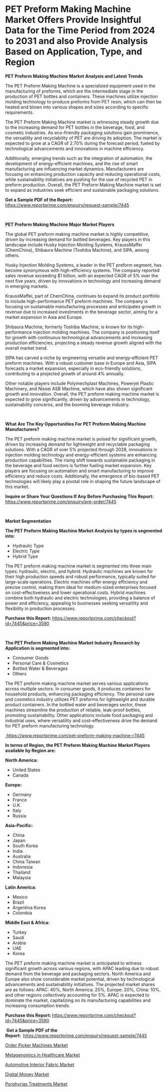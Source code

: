 <p><h1>PET Preform Making Machine Market Offers Provide Insightful Data for the Time Period from 2024 to 2031 and also Provide Analysis Based on Application, Type, and Region</h1></p><p><strong>PET Preform Making Machine Market Analysis and Latest Trends</strong></p>
<p><p>The PET Preform Making Machine is a specialized equipment used in the manufacturing of preforms, which are the intermediate stage in the production of PET bottles and containers. These machines utilize injection molding technology to produce preforms from PET resin, which can then be heated and blown into various shapes and sizes according to specific requirements.</p><p>The PET Preform Making Machine market is witnessing steady growth due to the increasing demand for PET bottles in the beverage, food, and cosmetic industries. As eco-friendly packaging solutions gain prominence, the versatility and recyclability of PET are driving its adoption. The market is expected to grow at a CAGR of 2.70% during the forecast period, fueled by technological advancements and innovations in machine efficiency.</p><p>Additionally, emerging trends such as the integration of automation, the development of energy-efficient machines, and the rise of smart manufacturing are influencing market dynamics. Manufacturers are focusing on enhancing production capacity and reducing operational costs, while sustainability initiatives are pushing for the use of recycled PET in preform production. Overall, the PET Preform Making Machine market is set to expand as industries seek efficient and sustainable packaging solutions.</p></p>
<p><strong>Get a Sample PDF of the Report:&nbsp;</strong> <a href="https://www.reportprime.com/enquiry/request-sample/7445?utm_campaign=1167&utm_medium=2&utm_source=Github&utm_content=ia&utm_term=25112024&utm_id=pet-preform-making-machine">https://www.reportprime.com/enquiry/request-sample/7445</a></p>
<p>&nbsp;</p>
<p><strong>PET Preform Making Machine Major Market Players</strong></p>
<p><p>The global PET preform making machine market is highly competitive, driven by increasing demand for bottled beverages. Key players in this landscape include Husky Injection Molding Systems, KraussMaffei (ChemChina), Shibaura Machine (Toshiba Machine), and SIPA, among others.</p><p>Husky Injection Molding Systems, a leader in the PET preform segment, has become synonymous with high-efficiency systems. The company reported sales revenue exceeding $1 billion, with an expected CAGR of 5% over the next five years, driven by innovations in technology and increasing demand in emerging markets.</p><p>KraussMaffei, part of ChemChina, continues to expand its product portfolio to include high-performance PET preform machines. The company is focusing on sustainable manufacturing processes and anticipates growth in revenue due to increased investments in the beverage sector, aiming for a market expansion in Asia and Europe.</p><p>Shibaura Machine, formerly Toshiba Machine, is known for its high-performance injection molding machines. The company is positioning itself for growth with continuous technological advancements and increasing production efficiencies, projecting a steady revenue growth aligned with the overall market trend.</p><p>SIPA has carved a niche by engineering versatile and energy-efficient PET preform machines. With a robust customer base in Europe and Asia, SIPA forecasts a market expansion, especially in eco-friendly solutions, contributing to a projected growth of around 4% annually.</p><p>Other notable players include Polymechplast Machines, Powerjet Plastic Machinery, and Nissei ASB Machine, which have also shown significant growth and innovation. Overall, the PET preform making machine market is expected to grow significantly, driven by advancements in technology, sustainability concerns, and the booming beverage industry.</p></p>
<p>&nbsp;</p>
<p><strong>What Are The Key Opportunities For PET Preform Making Machine Manufacturers?</strong></p>
<p><p>The PET preform making machine market is poised for significant growth, driven by increasing demand for lightweight and recyclable packaging solutions. With a CAGR of over 5% projected through 2028, innovations in injection molding technology and energy-efficient systems are enhancing production capabilities. The rising shift towards sustainable packaging in the beverage and food sectors is further fueling market expansion. Key players are focusing on automation and smart manufacturing to improve efficiency and reduce costs. Additionally, the emergence of bio-based PET technologies will likely play a pivotal role in shaping the future landscape of this market.</p></p>
<p><strong>Inquire or Share Your Questions If Any Before Purchasing This Report:</strong> <a href="https://www.reportprime.com/enquiry/pre-order/7445?utm_campaign=1167&utm_medium=2&utm_source=Github&utm_content=ia&utm_term=25112024&utm_id=pet-preform-making-machine">https://www.reportprime.com/enquiry/pre-order/7445</a></p>
<p>&nbsp;</p>
<p><strong>Market Segmentation</strong></p>
<p><strong>The PET Preform Making Machine Market Analysis by types is segmented into:</strong></p>
<p><ul><li>Hydraulic Type</li><li>Electric Type</li><li>Hybrid Type</li></ul></p>
<p><p>The PET preform making machine market is segmented into three main types: hydraulic, electric, and hybrid. Hydraulic machines are known for their high production speeds and robust performance, typically suited for large-scale operations. Electric machines offer energy efficiency and precise control, making them ideal for medium-sized enterprises focused on cost-effectiveness and lower operational costs. Hybrid machines combine both hydraulic and electric technologies, providing a balance of power and efficiency, appealing to businesses seeking versatility and flexibility in production processes.</p></p>
<p><strong>Purchase this Report:&nbsp;</strong><a href="https://www.reportprime.com/checkout?id=7445&price=3590&utm_campaign=1167&utm_medium=2&utm_source=Github&utm_content=ia&utm_term=25112024&utm_id=pet-preform-making-machine">https://www.reportprime.com/checkout?id=7445&price=3590</a></p>
<p>&nbsp;</p>
<p><strong>The PET Preform Making Machine Market Industry Research by Application is segmented into:</strong></p>
<p><ul><li>Consumer Goods</li><li>Personal Care & Cosmetics</li><li>Bottled Water & Beverages</li><li>Others</li></ul></p>
<p><p>The PET preform making machine market serves various applications across multiple sectors. In consumer goods, it produces containers for household products, enhancing packaging efficiency. The personal care and cosmetics industry utilizes PET preforms for lightweight and durable product containers. In the bottled water and beverages sector, these machines streamline the production of reliable, leak-proof bottles, promoting sustainability. Other applications include food packaging and industrial uses, where versatility and cost-effectiveness drive the demand for PET preform manufacturing technology.</p></p>
<p><a href="https://www.reportprime.com/pet-preform-making-machine-r7445?utm_campaign=1167&utm_medium=2&utm_source=Github&utm_content=ia&utm_term=25112024&utm_id=pet-preform-making-machine">&nbsp;https://www.reportprime.com/pet-preform-making-machine-r7445</a></p>
<p><strong>In terms of Region, the PET Preform Making Machine Market Players available by Region are:</strong></p>
<p>
    <p> <strong> North America: </strong>
        <ul>
            <li>United States</li>
            <li>Canada</li>
        </ul>
        </p> 
    <p> <strong> Europe: </strong>
        <ul>
            <li>Germany</li>
            <li>France</li>
            <li>U.K.</li>
            <li>Italy</li>
            <li>Russia</li>
        </ul>
        </p> 
    <p> <strong> Asia-Pacific: </strong>
        <ul>
            <li>China</li>
            <li>Japan</li>
            <li>South Korea</li>
            <li>India</li>
            <li>Australia</li>
            <li>China Taiwan</li>
            <li>Indonesia</li>
            <li>Thailand</li>
            <li>Malaysia</li>
        </ul>
        </p> 
    <p> <strong> Latin America: </strong>
        <ul>
            <li>Mexico</li>
            <li>Brazil</li>
            <li>Argentina Korea</li>
            <li>Colombia</li>
        </ul>
        </p> 
    <p> <strong> Middle East & Africa: </strong>
        <ul>
            <li>Turkey</li>
            <li>Saudi</li>
            <li>Arabia</li>
            <li>UAE</li>
            <li>Korea</li>
        </ul>
    </p>
    </p>
<p><p>The PET preform making machine market is anticipated to witness significant growth across various regions, with APAC leading due to robust demand from the beverage and packaging sectors. North America and Europe also show considerable market potential, driven by technological advancements and sustainability initiatives. The projected market shares are as follows: APAC: 40%, North America: 25%, Europe: 20%, China: 10%, and other regions collectively accounting for 5%. APAC is expected to dominate the market, capitalizing on its manufacturing capabilities and increasing consumption trends.</p></p>
<p><strong>Purchase this Report: </strong><a href="https://www.reportprime.com/checkout?id=7445&price=3590&utm_campaign=1167&utm_medium=2&utm_source=Github&utm_content=ia&utm_term=25112024&utm_id=pet-preform-making-machine">https://www.reportprime.com/checkout?id=7445&price=3590</a></p>
<p>&nbsp;<strong>Get a Sample PDF of the Report:&nbsp;&nbsp;</strong><a href="https://www.reportprime.com/enquiry/request-sample/7445?utm_campaign=1167&utm_medium=2&utm_source=Github&utm_content=ia&utm_term=25112024&utm_id=pet-preform-making-machine">https://www.reportprime.com/enquiry/request-sample/7445</a></p>
<p><strong></strong></p>
<p><p><a href="https://github.com/mabutironaldo/Market-Research-Report-List-6/blob/main/order-picker-machines-market.md?utm_campaign=1167&utm_medium=2&utm_source=Github&utm_content=ia&utm_term=25112024&utm_id=pet-preform-making-machine">Order Picker Machines Market</a></p><p><a href="https://issuu.com/reportprime-2/docs/metagenomics-in-healthcare-market-s_057b5b70c5175a?utm_campaign=1167&utm_medium=2&utm_source=Github&utm_content=ia&utm_term=25112024&utm_id=pet-preform-making-machine">Metagenomics in Healthcare Market</a></p><p><a href="https://www.linkedin.com/pulse/automotive-interior-fabric-market-size-segmentation-trends-cw2xc?utm_campaign=1167&utm_medium=2&utm_source=Github&utm_content=ia&utm_term=25112024&utm_id=pet-preform-making-machine">Automotive Interior Fabric Market</a></p><p><a href="https://www.linkedin.com/pulse/growth-trajectory-digital-money-market-2024-2031-projected-43-s5xgc?utm_campaign=1167&utm_medium=2&utm_source=Github&utm_content=ia&utm_term=25112024&utm_id=pet-preform-making-machine">Digital Money Market</a></p><p><a href="https://issuu.com/reportprime-2/docs/porphyrias-treatments-market-size-2_cd441da8e09a72?utm_campaign=1167&utm_medium=2&utm_source=Github&utm_content=ia&utm_term=25112024&utm_id=pet-preform-making-machine">Porphyrias Treatments Market</a></p></p>